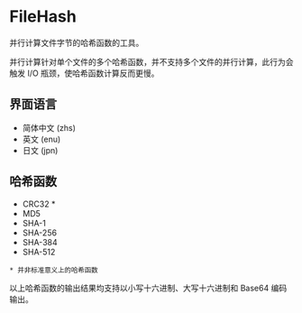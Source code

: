 # FileHash

并行计算文件字节的哈希函数的工具。

并行计算针对单个文件的多个哈希函数，并不支持多个文件的并行计算，此行为会触发 I/O 瓶颈，使哈希函数计算反而更慢。

## 界面语言

* 简体中文 (zhs)
* 英文 (enu)
* 日文 (jpn)

## 哈希函数

* CRC32 *
* MD5
* SHA-1
* SHA-256
* SHA-384
* SHA-512

`* 并非标准意义上的哈希函数`

以上哈希函数的输出结果均支持以小写十六进制、大写十六进制和 Base64 编码输出。

